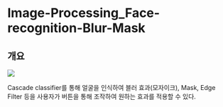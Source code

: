 # Image-Processing_Face-recognition-Blur-Mask

## 개요

<img src = 'https://user-images.githubusercontent.com/77375223/125083734-b6071100-e103-11eb-93ac-f9122e15e268.jpg'>

Cascade classifier를 통해 얼굴을 인식하여 블러 효과(모자이크), Mask, Edge Filter 등을 사용자가 버튼을 통해 조작하여 원하는 효과를 적용할 수 있다.

